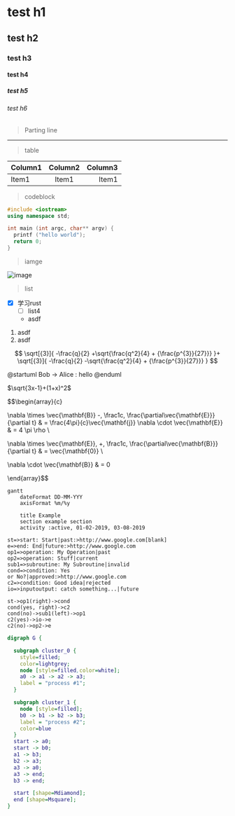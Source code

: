 # test h1
## test h2
### test h3
#### test h4
##### test h5
###### test h6

> Parting line

---

> table

| Column1        |    Column2     |        Column3 |
| :------------- | :------------: | -------------: |
| Item1          |     Item1      |          Item1 |


> codeblock

```cpp
#include <iostream>
using namespace std;

int main (int argc, char** argv) {
  printf ("hello world");
  return 0;
}
```


> iamge

![image](~/Downloads/telegram.png) 

> list

- [x] 学习rust
  - [ ] list4 
  - asdf
1. asdf
  2. asdf


$$
\sqrt[{3}]{
  -\frac{q}{2}
  +\sqrt{\frac{q^2}{4} + {\frac{p^{3}}{27}}}
}+
\sqrt[{3}]{
  -\frac{q}{2}
  -\sqrt{\frac{q^2}{4} + {\frac{p^{3}}{27}}}
}
$$



@startuml
Bob -> Alice : hello
@enduml


$\sqrt{3x-1}+(1+x)^2$

$$\begin{array}{c}

\nabla \times \vec{\mathbf{B}} -\, \frac1c\, \frac{\partial\vec{\mathbf{E}}}{\partial t} &
= \frac{4\pi}{c}\vec{\mathbf{j}}    \nabla \cdot \vec{\mathbf{E}} & = 4 \pi \rho \\

\nabla \times \vec{\mathbf{E}}\, +\, \frac1c\, \frac{\partial\vec{\mathbf{B}}}{\partial t} & = \vec{\mathbf{0}} \\

\nabla \cdot \vec{\mathbf{B}} & = 0

\end{array}$$

``` mermaid
gantt
    dateFormat DD-MM-YYY
    axisFormat %m/%y

    title Example
    section example section
    activity :active, 01-02-2019, 03-08-2019
```

``` flowchart
st=>start: Start|past:>http://www.google.com[blank]
e=>end: End|future:>http://www.google.com
op1=>operation: My Operation|past
op2=>operation: Stuff|current
sub1=>subroutine: My Subroutine|invalid
cond=>condition: Yes
or No?|approved:>http://www.google.com
c2=>condition: Good idea|rejected
io=>inputoutput: catch something...|future

st->op1(right)->cond
cond(yes, right)->c2
cond(no)->sub1(left)->op1
c2(yes)->io->e
c2(no)->op2->e
```

``` dot
digraph G {

  subgraph cluster_0 {
    style=filled;
    color=lightgrey;
    node [style=filled,color=white];
    a0 -> a1 -> a2 -> a3;
    label = "process #1";
  }

  subgraph cluster_1 {
    node [style=filled];
    b0 -> b1 -> b2 -> b3;
    label = "process #2";
    color=blue
  }
  start -> a0;
  start -> b0;
  a1 -> b3;
  b2 -> a3;
  a3 -> a0;
  a3 -> end;
  b3 -> end;

  start [shape=Mdiamond];
  end [shape=Msquare];
}
```
